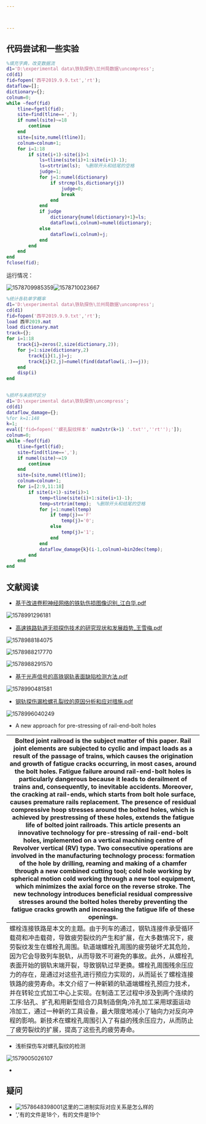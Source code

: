 ```yaml
---



---
```


## 代码尝试和一些实验

```matlab
%填充字典，改变数据流
d1='D:\experimental data\铁轨探伤\兰州局数据\uncompress';
cd(d1)
fid=fopen('西平2019.9.9.txt','rt');
dataflow=[];
dictionary={};
colnum=0;
while ~feof(fid)
	tline=fgetl(fid);
	site=find(tline==',');
	if numel(site)~=18
		continue
	end
	site=[site,numel(tline)];
	colnum=colnum+1;
	for i=1:18
		if site(i+1)-site(i)>1
			ls=tline(site(i)+1:site(i+1)-1);
			ls=strtrim(ls);  %删除开头和结尾的空格
			judge=1;
			for j=1:numel(dictionary)
				if strcmp(ls,dictionary(j))
					judge=0;
					break
				end
			end
			if judge
				dictionary{numel(dictionary)+1}=ls;
				dataflow(i,colnum)=numel(dictionary);
			else
				dataflow(i,colnum)=j;
			end
		end
	end
end
fclose(fid);
```

运行情况：

![1578709985359](pic/1578709985359.png)![1578710023667](pic/1578710023667.png)

```matlab
%统计各轨单字概率
d1='D:\experimental data\铁轨探伤\兰州局数据\uncompress';
cd(d1)
fid=fopen('西平2019.9.9.txt','rt');
load 西平2019.mat
load dictionary.mat
track={};
for i=1:18
	track{i}=zeros(2,size(dictionary,2));
	for j=1:size(dictionary,2)
		track{i}(1,j)=j;
		track{i}(2,j)=numel(find(dataflow(i,:)==j));
	end
	disp(i)
end
	
```



```matlab
%损坏与未损坏区分
d1='D:\experimental data\铁轨探伤\uncompress';
cd(d1)
dataflow_damage={};
%for k=1:148
k=1;
eval(['fid=fopen(''螺孔裂纹样本' num2str(k+1) '.txt'',''rt'');']);
colnum=0;
while ~feof(fid)
	tline=fgetl(fid);
	site=find(tline==',');
	if numel(site)~=19
		continue
	end
	site=[site,numel(tline)];
	colnum=colnum+1;
	for i=[2:9,11:18]
		if site(i+1)-site(i)>1
			temp=tline(site(i)+1:site(i+1)-1);
			temp=strtrim(temp);  %删除开头和结尾的空格
			for j=1:numel(temp)
				if temp(j)=='F'
					temp(j)='0';
				else
					temp(j)='1';
				end
			end
			dataflow_damage{k}(i-1,colnum)=bin2dec(temp);
		end
	end
end
```



















































## 文献阅读

-   [基于改进卷积神经网络的铁轨伤损图像识别_江白华.pdf](file\基于改进卷积神经网络的铁轨伤损图像识别_江白华.pdf) 

![1578991296181](pic/1578991296181.png)

-  [高速铁路轨道无损探伤技术的研究现状和发展趋势_王雪梅.pdf](file\高速铁路轨道无损探伤技术的研究现状和发展趋势_王雪梅.pdf) 


![1578988184075](pic/1578988184075.png)

![1578988217770](pic/1578988217770.png)

![1578988291570](pic/1578988291570.png)



-  [基于光声信号的高铁钢轨表面缺陷检测方法.pdf](file\基于光声信号的高铁钢轨表面缺陷检测方法.pdf) 

![1578990481581](pic/1578990481581.png)

-  [钢轨探伤漏检螺孔裂纹的原因分析和应对措施.pdf](file\钢轨探伤漏检螺孔裂纹的原因分析和应对措施.pdf) 


![1578996040249](pic/1578996040249.png)

-  A new approach for pre-stressing of rail-end-bolt holes

| Bolted joint railroad is the subject matter of this paper. Rail joint elements are subjected to cyclic and impact loads as a result of the passage of trains, which causes the origination and growth of fatigue cracks occurring, in most cases, around the bolt holes. Fatigue failure around rail-end-bolt holes is particularly dangerous because it leads to derailment of trains and, consequently, to inevitable accidents. Moreover, the cracking at rail-ends, which starts from bolt hole surface, causes premature rails replacement. The presence of residual compressive hoop stresses around the bolted holes, which is achieved by prestressing of these holes, extends the fatigue life of bolted joint railroads. This article presents an innovative technology for pre-stressing of rail-end-bolt holes, implemented on a vertical machining centre of Revolver vertical (RV) type. Two consecutive operations are involved in the manufacturing technology process: formation of the hole by drilling, reaming and making of a chamfer through a new combined cutting tool; cold hole working by spherical motion cold working through a new tool equipment, which minimizes the axial force on the reverse stroke. The new technology introduces beneficial residual compressive stresses around the bolted holes thereby preventing the fatigue cracks growth and increasing the fatigue life of these openings. |
| ------------------------------------------------------------ |
| 螺栓连接铁路是本文的主题。由于列车的通过，钢轨连接件承受循环载荷和冲击载荷，导致疲劳裂纹的产生和扩展，在大多数情况下，疲劳裂纹发生在螺栓孔周围。轨道端螺栓孔周围的疲劳破坏尤其危险，因为它会导致列车脱轨，从而导致不可避免的事故。此外，从螺栓孔表面开始的钢轨末端开裂，导致钢轨过早更换。螺栓孔周围残余压应力的存在，是通过对这些孔进行预应力实现的，从而延长了螺栓连接铁路的疲劳寿命。本文介绍了一种新颖的轨道端螺栓孔预应力技术，并在转轮立式加工中心上实现。在制造工艺过程中涉及到两个连续的工序:钻孔、扩孔和用新型组合刀具制造倒角;冷孔加工采用球面运动冷加工，通过一种新的工具设备，最大限度地减小了轴向力对反向冲程的影响。新技术在螺栓孔周围引入了有益的残余压应力，从而防止了疲劳裂纹的扩展，提高了这些孔的疲劳寿命。 |

-  浅析探伤车对螺孔裂纹的检测 

![1579005026107](pic/1579005026107.png)

- 






































## 疑问

- ![1578648398001](pic/1578648398001.png)这里的二进制实际对应关系是怎么样的
- ','有的文件是18个，有的文件是19个

